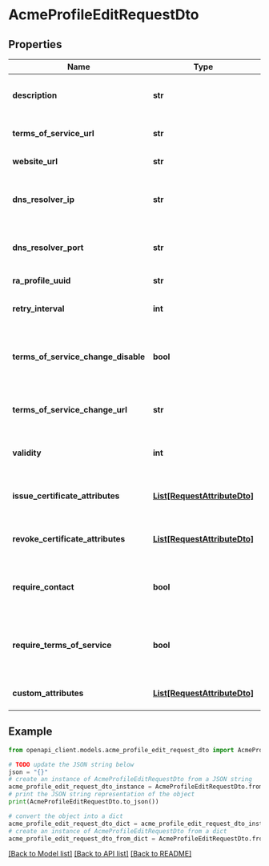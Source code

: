# AcmeProfileEditRequestDto


## Properties

Name | Type | Description | Notes
------------ | ------------- | ------------- | -------------
**description** | **str** | Description of the ACME Profile | [optional] 
**terms_of_service_url** | **str** | Terms of Service URL | [optional] 
**website_url** | **str** | Website URL | [optional] 
**dns_resolver_ip** | **str** | DNS Resolver IP address | [optional] [default to 'System Default']
**dns_resolver_port** | **str** | DNS Resolver port number | [optional] [default to '53']
**ra_profile_uuid** | **str** | RA Profile UUID | [optional] 
**retry_interval** | **int** | Retry interval for the Orders | [optional] [default to 30]
**terms_of_service_change_disable** | **bool** | Disable new Orders due to change in Terms of Service | [optional] [default to False]
**terms_of_service_change_url** | **str** | Changes of Terms of Service URL | [optional] 
**validity** | **int** | Order Validity | [optional] [default to 36000]
**issue_certificate_attributes** | [**List[RequestAttributeDto]**](RequestAttributeDto.md) | List of Attributes to issue Certificate | 
**revoke_certificate_attributes** | [**List[RequestAttributeDto]**](RequestAttributeDto.md) | List of Attributes to revoke Certificate | 
**require_contact** | **bool** | Require contact information for new Account | [optional] [default to False]
**require_terms_of_service** | **bool** | Require new Account to agree on Terms of Service | [optional] [default to False]
**custom_attributes** | [**List[RequestAttributeDto]**](RequestAttributeDto.md) | List of Custom Attributes | [optional] 

## Example

```python
from openapi_client.models.acme_profile_edit_request_dto import AcmeProfileEditRequestDto

# TODO update the JSON string below
json = "{}"
# create an instance of AcmeProfileEditRequestDto from a JSON string
acme_profile_edit_request_dto_instance = AcmeProfileEditRequestDto.from_json(json)
# print the JSON string representation of the object
print(AcmeProfileEditRequestDto.to_json())

# convert the object into a dict
acme_profile_edit_request_dto_dict = acme_profile_edit_request_dto_instance.to_dict()
# create an instance of AcmeProfileEditRequestDto from a dict
acme_profile_edit_request_dto_from_dict = AcmeProfileEditRequestDto.from_dict(acme_profile_edit_request_dto_dict)
```
[[Back to Model list]](../README.md#documentation-for-models) [[Back to API list]](../README.md#documentation-for-api-endpoints) [[Back to README]](../README.md)


